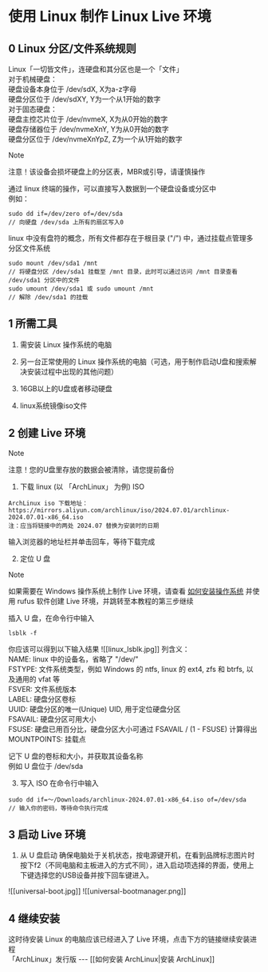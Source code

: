 # 使用 Linux 制作 Linux Live 环境
## 0 Linux 分区/文件系统规则
Linux「一切皆文件」，连硬盘和其分区也是一个「文件」<br>
对于机械硬盘：<br>
    硬盘设备本身位于 /dev/sdX, X为a-z字母<br>
    硬盘分区位于 /dev/sdXY, Y为一个从1开始的数字<br>
对于固态硬盘：<br>
    硬盘主控芯片位于 /dev/nvmeX, X为从0开始的数字<br>
    硬盘存储器位于 /dev/nvmeXnY, Y为从0开始的数字<br>
    硬盘分区位于 /dev/nvmeXnYpZ, Z为一个从1开始的数字<br>

> [!NOTE]
> 注意！该设备会损坏硬盘上的分区表，MBR或引导，请谨慎操作<br>

通过 linux 终端的操作，可以直接写入数据到一个硬盘设备或分区中<br>
例如：
```type="bash"
sudo dd if=/dev/zero of=/dev/sda
// 向硬盘 /dev/sda 上所有的扇区写入0
```

linux 中没有盘符的概念，所有文件都存在于根目录 ("/") 中，通过挂载点管理多分区文件系统
```type="bash"
sudo mount /dev/sda1 /mnt
// 将硬盘分区 /dev/sda1 挂载至 /mnt 目录，此时可以通过访问 /mnt 目录查看 /dev/sda1 分区中的文件
sudo umount /dev/sda1 或 sudo umount /mnt
// 解除 /dev/sda1 的挂载
```

## 1 所需工具

1. 需安装 Linux 操作系统的电脑

2. 另一台正常使用的 Linux 操作系统的电脑（可选，用于制作启动U盘和搜索解决安装过程中出现的其他问题）

3. 16GB以上的U盘或者移动硬盘

4. linux系统镜像iso文件

## 2 创建 Live 环境

> [!NOTE]
> 注意！您的U盘里存放的数据会被清除，请您提前备份

1. 下载 linux (以 「ArchLinux」 为例) ISO

```type="bash"
ArchLinux iso 下载地址：https://mirrors.aliyun.com/archlinux/iso/2024.07.01/archlinux-2024.07.01-x86_64.iso
注：应当将链接中的两处 2024.07 替换为安装时的日期
```

输入浏览器的地址栏并单击回车，等待下载完成

2. 定位 U 盘
> [!NOTE]
> 如果需要在 Windows 操作系统上制作 Live 环境，请查看 [如何安装操作系统](/2.永乐大典/如何安装操作系统) 并使用 rufus 软件创建 Live 环境，并跳转至本教程的第三步继续

插入 U 盘，在命令行中输入 
```type="bash"
lsblk -f
```
你应该可以得到以下输入结果
![[linux_lsblk.jpg]]
列含义：<br>
NAME: linux 中的设备名，省略了 "/dev/"<br>
FSTYPE: 文件系统类型，例如 Windows 的 ntfs, linux 的 ext4, zfs 和 btrfs, 以及通用的 vfat 等<br>
FSVER: 文件系统版本<br>
LABEL: 硬盘分区卷标<br>
UUID: 硬盘分区的唯一(Unique) UID, 用于定位硬盘分区<br>
FSAVAIL: 硬盘分区可用大小<br>
FSUSE: 硬盘已用百分比，硬盘分区大小可通过 FSAVAIL / (1 - FSUSE) 计算得出<br>
MOUNTPOINTS: 挂载点<br>

记下 U 盘的卷标和大小，并获取其设备名称<br>
例如 U 盘位于 /dev/sda

3. 写入 ISO
在命令行中输入 
```type="bash"
sudo dd if=～/Downloads/archlinux-2024.07.01-x86_64.iso of=/dev/sda
// 输入你的密码，等待命令执行完成
```

## 3 启动 Live 环境
1. 从 U 盘启动
确保电脑处于关机状态，按电源键开机，在看到品牌标志图片时按下f2（不同电脑和主板进入的方式不同），进入启动项选择的界面，使用上下键选择您的USB设备并按下回车键进入。

![[universal-boot.jpg]]
![[universal-bootmanager.png]]

## 4 继续安装
这时待安装 Linux 的电脑应该已经进入了 Live 环境，点击下方的链接继续安装进程<br>
「ArchLinux」发行版 --- [[如何安装 ArchLinux|安装 ArchLinux]]
